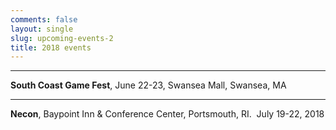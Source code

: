 ```yaml
---
comments: false
layout: single
slug: upcoming-events-2
title: 2018 events
---
```

* * *

**South Coast Game Fest**, June 22-23, Swansea Mall, Swansea, MA

* * *

**Necon**, Baypoint Inn & Conference Center, Portsmouth, RI.  July 19-22, 2018
